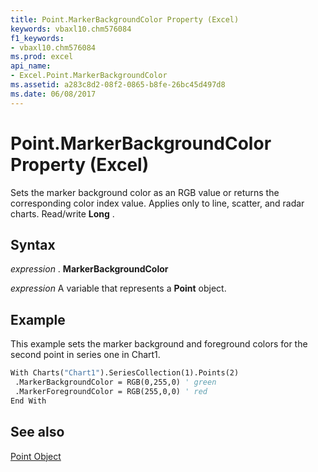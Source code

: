 ```yaml
---
title: Point.MarkerBackgroundColor Property (Excel)
keywords: vbaxl10.chm576084
f1_keywords:
- vbaxl10.chm576084
ms.prod: excel
api_name:
- Excel.Point.MarkerBackgroundColor
ms.assetid: a283c8d2-08f2-0865-b8fe-26bc45d497d8
ms.date: 06/08/2017
---
```



# Point.MarkerBackgroundColor Property (Excel)

Sets the marker background color as an RGB value or returns the corresponding color index value. Applies only to line, scatter, and radar charts. Read/write  **Long** .


## Syntax

 _expression_ . **MarkerBackgroundColor**

 _expression_ A variable that represents a **Point** object.


## Example

This example sets the marker background and foreground colors for the second point in series one in Chart1.


```vb
With Charts("Chart1").SeriesCollection(1).Points(2) 
 .MarkerBackgroundColor = RGB(0,255,0) ' green 
 .MarkerForegroundColor = RGB(255,0,0) ' red 
End With
```


## See also


[Point Object](Excel.Point(objec).md)

